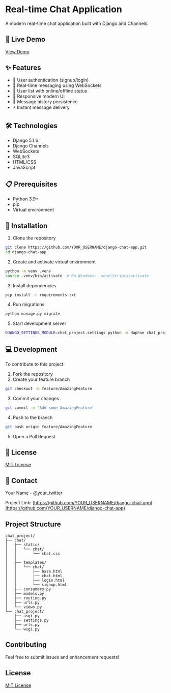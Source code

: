 # Real-time Chat Application

A modern real-time chat application built with Django and Channels.

## 🚀 Live Demo
[View Demo](https://django-chat-10rn.onrender.com/)

## ✨ Features

- 🔐 User authentication (signup/login)
- 💬 Real-time messaging using WebSockets
- 👥 User list with online/offline status
- 📱 Responsive modern UI
- 💾 Message history persistence
- ⚡ Instant message delivery

## 🛠️ Technologies

- Django 5.1.6
- Django Channels
- WebSockets
- SQLite3
- HTML/CSS
- JavaScript

## 📋 Prerequisites

- Python 3.9+
- pip
- Virtual environment

## 🚀 Installation

1. Clone the repository
```bash
git clone https://github.com/YOUR_USERNAME/django-chat-app.git
cd django-chat-app
```

2. Create and activate virtual environment
```bash
python -m venv .venv
source .venv/bin/activate  # On Windows: .venv\Scripts\activate
```

3. Install dependencies
```bash
pip install -r requirements.txt
```

4. Run migrations
```bash
python manage.py migrate
```

5. Start development server
```bash
DJANGO_SETTINGS_MODULE=chat_project.settings python -m daphne chat_project.asgi:application
```

## 💻 Development

To contribute to this project:

1. Fork the repository
2. Create your feature branch
```bash
git checkout -b feature/AmazingFeature
```
3. Commit your changes
```bash
git commit -m 'Add some AmazingFeature'
```
4. Push to the branch
```bash
git push origin feature/AmazingFeature
```
5. Open a Pull Request

## 📝 License

[MIT License](LICENSE)

## 👥 Contact

Your Name - [@your_twitter](https://twitter.com/your_twitter)

Project Link: [https://github.com/YOUR_USERNAME/django-chat-app](https://github.com/YOUR_USERNAME/django-chat-app)

## Project Structure

```
chat_project/
├── chat/
│   ├── static/
│   │   └── chat/
│   │       └── chat.css
│   │   
│   ├── templates/
│   │   └── chat/
│   │       ├── base.html
│   │       ├── chat.html
│   │       ├── login.html
│   │       └── signup.html
│   ├── consumers.py
│   ├── models.py
│   ├── routing.py
│   ├── urls.py
│   └── views.py
└── chat_project/
    ├── asgi.py
    ├── settings.py
    ├── urls.py
    └── wsgi.py
```


## Contributing

Feel free to submit issues and enhancement requests!

## License

[MIT License](LICENSE) 
